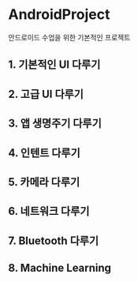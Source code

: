 # AndroidProject
안드로이드 수업을 위한 기본적인 프로젝트

## 1. 기본적인 UI 다루기

## 2. 고급 UI 다루기

## 3. 앱 생명주기 다루기

## 4. 인텐트 다루기

## 5. 카메라 다루기

## 6. 네트워크 다루기

## 7. Bluetooth 다루기

## 8. Machine Learning 
